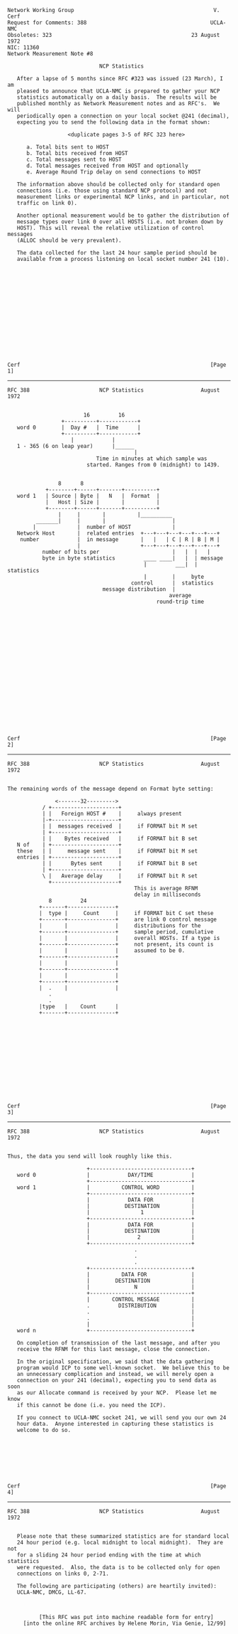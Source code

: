     Network Working Group                                            V. Cerf
    Request for Comments: 388                                       UCLA-NMC
    Obsoletes: 323                                            23 August 1972
    NIC: 11360
    Network Measurement Note #8

                                 NCP Statistics

       After a lapse of 5 months since RFC #323 was issued (23 March), I am
       pleased to announce that UCLA-NMC is prepared to gather your NCP
       statistics automatically on a daily basis.  The results will be
       published monthly as Network Measurement notes and as RFC's.  We will
       periodically open a connection on your local socket @241 (decimal),
       expecting you to send the following data in the format shown:

                       <duplicate pages 3-5 of RFC 323 here>

          a. Total bits sent to HOST
          b. Total bits received from HOST
          c. Total messages sent to HOST
          d. Total messages received from HOST and optionally
          e. Average Round Trip delay on send connections to HOST

       The information above should be collected only for standard open
       connections (i.e. those using standard NCP protocol) and not
       measurement links or experimental NCP links, and in particular, not
       traffic on link 0).

       Another optional measurement would be to gather the distribution of
       message types over link 0 over all HOSTS (i.e. not broken down by
       HOST). This will reveal the relative utilization of control messages
       (ALLOC should be very prevalent).

       The data collected for the last 24 hour sample period should be
       available from a process listening on local socket number 241 (10).
















    Cerf                                                            [Page 1]

------------------------------------------------------------------------

``` newpage
RFC 388                      NCP Statistics                  August 1972


                        16         16
                 +----------+------------+
   word 0        |  Day #   |  Time      |
                 +----------+------------+
                    |            |
   1 - 365 (6 on leap year)      |______
                                        |
                            Time in minutes at which sample was
                         started. Ranges from 0 (midnight) to 1439.


                8      8
            +--------+------+-------+----------+
   word 1   | Source | Byte |   N   |  Format  |
            |   Host | Size |       |          |
            +--------+------+-------+----------+
                |     |       |          |__________
         _______|     |       |                     |
        |             |  number of HOST             |
   Network Host       |  related entries  +---+---+---+---+---+---+
    number            |  in message       |   |   | C | R | B | M |
                      |                   +---+---+---+---+---+---+
           number of bits per                       |   |  |   |
           byte in byte statistics         ____ ____|   |  | message
                                           |         ___|  | statistics
                                           |        |     byte
                                       control      |  statistics
                              message distribution  |
                                                   average
                                               round-trip time





















Cerf                                                            [Page 2]
```

------------------------------------------------------------------------

``` newpage
RFC 388                      NCP Statistics                  August 1972


The remaining words of the message depend on Format byte setting:

               <-------32--------->
           / +---------------------+
           | |   Foreign HOST #    |     always present
           |-+---------------------+
           | |  messages received  |     if FORMAT bit M set
           | +---------------------+
           | |    Bytes received   |     if FORMAT bit B set
   N of    | +---------------------+
   these   | |     message sent    |     if FORMAT bit M set
   entries | +---------------------+
           | |      Bytes sent     |     if FORMAT bit B set
           | +---------------------+
           \ |   Average delay     |     if FORMAT bit R set
             +---------------------+
                                        This is average RFNM
                                        delay in milliseconds
             8         24
          +-------+---------------+
          |  type |     Count     |     if FORMAT bit C set these
          +-------+---------------+     are link 0 control message
          |       |               |     distributions for the
          +-------+---------------+     sample period, cumulative
          |       |               |     overall HOSTs. If a type is
          +-------+---------------+     not present, its count is
          |       |               |     assumed to be 0.
          +-------+---------------+
          |       |               |
          +-------+---------------+
          |       |               |
          +-------+---------------+
          |  .    |               |
             .
             .
          |type   |    Count      |
          +-------+---------------+














Cerf                                                            [Page 3]
```

------------------------------------------------------------------------

``` newpage
RFC 388                      NCP Statistics                  August 1972


Thus, the data you send will look roughly like this.

                         +--------------------------------+
   word 0                |            DAY/TIME            |
                         +--------------------------------+
   word 1                |          CONTROL WORD          |
                         +--------------------------------+
                         |            DATA FOR            |
                         |           DESTINATION          |
                         |                1               |
                         +--------------------------------+
                         |            DATA FOR            |
                         |           DESTINATION          |
                         |               2                |
                         +--------------------------------+
                                        .
                                        .
                                        .
                         +--------------------------------+
                         |          DATA FOR              |
                         |        DESTINATION             |
                         |              N                 |
                         +--------------------------------+
                         |       CONTROL MESSAGE          |
                         .         DISTRIBUTION           |
                         .                                |
                         .                                |
                         |                                |
   word n                +--------------------------------+

   On completion of transmission of the last message, and after you
   receive the RFNM for this last message, close the connection.

   In the original specification, we said that the data gathering
   program would ICP to some well-known socket.  We believe this to be
   an unnecessary complication and instead, we will merely open a
   connection on your 241 (decimal), expecting you to send data as soon
   as our Allocate command is received by your NCP.  Please let me know
   if this cannot be done (i.e. you need the ICP).

   If you connect to UCLA-NMC socket 241, we will send you our own 24
   hour data.  Anyone interested in capturing these statistics is
   welcome to do so.








Cerf                                                            [Page 4]
```

------------------------------------------------------------------------

``` newpage
RFC 388                      NCP Statistics                  August 1972


   Please note that these summarized statistics are for standard local
   24 hour period (e.g. local midnight to local midnight).  They are not
   for a sliding 24 hour period ending with the time at which statistics
   were requested.  Also, the data is to be collected only for open
   connections on links 0, 2-71.

   The following are participating (others) are heartily invited):
   UCLA-NMC, DMCG, LL-67.



          [This RFC was put into machine readable form for entry]
     [into the online RFC archives by Helene Morin, Via Genie, 12/99]






































Cerf                                                            [Page 5]
```
